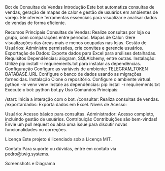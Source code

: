 Bot de Consultas de Vendas
Introdução
Este bot automatiza consultas de vendas, geração de mapas de calor e gestão de usuários em ambientes de varejo. Ele oferece ferramentas essenciais para visualizar e analisar dados de vendas de forma eficiente.

Recursos Principais
Consultas de Vendas: Realize consultas por loja ou grupo, com comparações entre períodos.
Mapas de Calor: Gere visualizações das áreas mais e menos ocupadas nas lojas.
Gestão de Usuários: Administre permissões, crie convites e gerencie usuários.
Exportação de Dados: Exporte dados para Excel para análises detalhadas.
Requisitos
Dependências: aiogram, SQLAlchemy, entre outras.
Instalação: Utilize pip install -r requirements.txt para instalar as dependências.
Configuração
Configure as variáveis de ambiente:
TELEGRAM_TOKEN
DATABASE_URL
Configure o banco de dados usando as migrações fornecidas.
Instalação
Clone o repositório.
Configure o ambiente virtual: python -m venv venv
Instale as dependências: pip install -r requirements.txt
Execute o bot: python bot.py
Uso
Comandos Principais:

/start: Inicia a interação com o bot.
/consultar: Realiza consultas de vendas.
/exportardados: Exporta dados em Excel.
Níveis de Acesso:

Usuário: Acesso básico para consultas.
Administrador: Acesso completo, incluindo gestão de usuários.
Contribuição
Contribuições são bem-vindas! Envie um pull request ou abra uma issue para discutir novas funcionalidades ou correções.

Licença
Este projeto é licenciado sob a Licença MIT.

Contato
Para suporte ou dúvidas, entre em contato via pedro@twig.systems.

Screenshots e Diagrama

